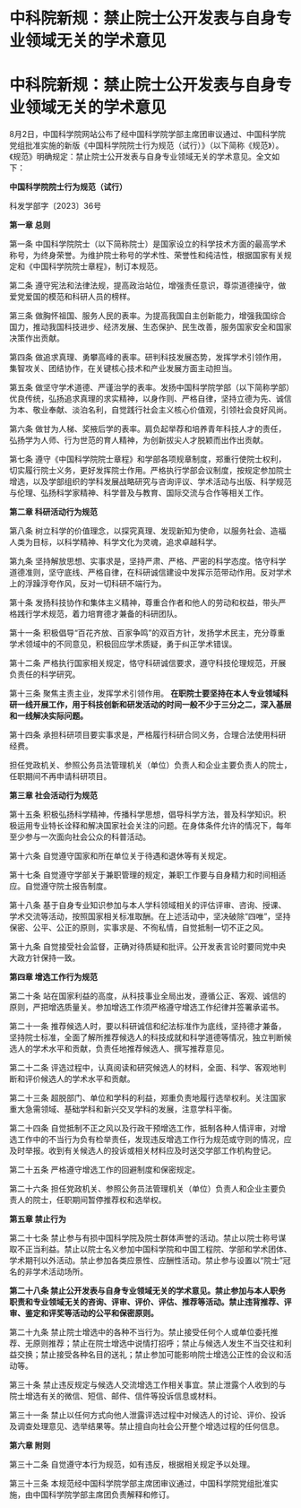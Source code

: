 # 中科院新规：禁止院士公开发表与自身专业领域无关的学术意见

# 中科院新规：禁止院士公开发表与自身专业领域无关的学术意见

8月2日，中国科学院网站公布了经中国科学院学部主席团审议通过、中国科学院党组批准实施的新版《中国科学院院士行为规范（试行）》（以下简称《规范》）。《规范》明确规定：禁止院士公开发表与自身专业领域无关的学术意见。全文如下：

**中国科学院院士行为规范（试行）**

科发学部字〔2023〕36号

**第一章 总则**

第一条
中国科学院院士（以下简称院士）是国家设立的科学技术方面的最高学术称号，为终身荣誉。为维护院士称号的学术性、荣誉性和纯洁性，根据国家有关规定和《中国科学院院士章程》，制订本规范。

第二条 遵守宪法和法律法规，提高政治站位，增强责任意识，尊崇道德操守，做爱党爱国的模范和科研人员的榜样。

第三条
做胸怀祖国、服务人民的表率。为提高我国自主创新能力，增强我国综合国力，推动我国科技进步、经济发展、生态保护、民生改善，服务国家安全和国家决策作出贡献。

第四条 做追求真理、勇攀高峰的表率。研判科技发展态势，发挥学术引领作用，集智攻关、团结协作，在关键核心技术和产业发展方面主动担当。

第五条
做坚守学术道德、严谨治学的表率。发扬中国科学院学部（以下简称学部）优良传统，弘扬追求真理的求实精神，以身作则、严格自律，坚持立德为先、诚信为本、敬业奉献、淡泊名利，自觉践行社会主义核心价值观，引领社会良好风尚。

第六条 做甘为人梯、奖掖后学的表率。肩负起举荐和培养青年科技人才的责任，弘扬学为人师、行为世范的育人精神，为创新拔尖人才脱颖而出作出贡献。

第七条
遵守《中国科学院院士章程》和学部各项规章制度，郑重行使院士权利，切实履行院士义务，更好发挥院士作用。严格执行学部会议制度，按规定参加院士增选，以及学部组织的学科发展战略研究与咨询评议、学术活动与出版、科学规范与伦理、弘扬科学家精神、科学普及与教育、国际交流与合作等相关工作。

**第二章 科研活动行为规范**

第八条 树立科学的价值理念，以探究真理、发现新知为使命，以服务社会、造福人类为目标，以科学精神、科学文化为灵魂，追求卓越科学。

第九条
坚持解放思想、实事求是，坚持严肃、严格、严密的科学态度。恪守科学道德准则，坚守底线、严格自律，在科研诚信建设中发挥示范带动作用。反对学术上的浮躁浮夸作风，反对一切科研不端行为。

第十条 发扬科技协作和集体主义精神，尊重合作者和他人的劳动和权益，带头严格践行学术规范，着力培育德才兼备的科研团队。

第十一条 积极倡导“百花齐放、百家争鸣”的双百方针，发扬学术民主，充分尊重学术领域中的不同意见，积极回应学术质疑，勇于纠正学术错误。

第十二条 严格执行国家相关规定，恪守科研诚信要求，遵守科技伦理规范，开展负责任的科学研究。

第十三条 聚焦主责主业，发挥学术引领作用。
**在职院士要坚持在本人专业领域科研一线开展工作，用于科技创新和研发活动的时间一般不少于三分之二，深入基层和一线解决实际问题。**

第十四条 承担科研项目要实事求是，严格履行科研合同义务，合理合法使用科研经费。

担任党政机关、参照公务员法管理机关（单位）负责人和企业主要负责人的院士，任职期间不再申请科研项目。

**第三章 社会活动行为规范**

第十五条
积极弘扬科学精神，传播科学思想，倡导科学方法，普及科学知识。积极运用专业特长诠释和解决国家社会关注的问题。在身体条件允许的情况下，每年至少参与一次面向社会公众的科普活动。

第十六条 自觉遵守国家和所在单位关于待遇和退休等有关规定。

第十七条 自觉遵守学部关于兼职管理的规定，兼职工作要与自身精力和时间相适应。自觉遵守院士报告制度。

第十八条
基于自身专业知识参加与本人学科领域相关的评估评审、咨询、授课、学术交流等活动，按照国家相关标准取酬。在上述活动中，坚决破除“四唯”，坚持保密、公平、公正的原则，实事求是、不徇私情，自觉抵制一切不正之风。

第十九条 自觉接受社会监督，正确对待质疑和批评。公开发表言论时要同党中央大政方针保持一致。

**第四章 增选工作行为规范**

第二十条 站在国家利益的高度，从科技事业全局出发，遵循公正、客观、诚信的原则，严把增选质量关。参加增选工作须严格遵守增选工作纪律并签署承诺书。

第二十一条
推荐候选人时，要以科研诚信和纪法标准作为底线，坚持德才兼备，坚持院士标准，全面了解所推荐候选人的科技成就和科学道德等情况，独立判断候选人的学术水平和贡献，负责任地推荐候选人、撰写推荐意见。

第二十二条 评选过程中，认真阅读和研究候选人的材料，全面、科学、客观地判断和评价候选人的学术水平和贡献。

第二十三条 超脱部门、单位和学科的利益，郑重负责地履行选举权利。关注国家重大急需领域、基础学科和新兴交叉学科的发展，注意学科平衡。

第二十四条
自觉抵制不正之风以及行政干预增选工作，抵制各种人情评审，对增选工作中的不当行为负有检举责任，发现违反增选工作行为规范或守则的情况，应及时举报。收到有关候选人的投诉或相关材料应及时送交学部工作机构登记。

第二十五条 严格遵守增选工作的回避制度和保密规定。

第二十六条 担任党政机关、参照公务员法管理机关（单位）负责人和企业主要负责人的院士，任职期间暂停推荐权和选举权。

**第五章 禁止行为**

第二十七条
禁止参与有损中国科学院及院士群体声誉的活动。禁止以院士称号谋取不正当利益。禁止以院士名义参加中国科学院和中国工程院、学部和学术团体、学术期刊以外活动。禁止参加各类应景性、应酬性活动。禁止参与设置以“院士”冠名的非学术活动场所。

**第二十八条
禁止公开发表与自身专业领域无关的学术意见。禁止参加与本人职务职责和专业领域无关的咨询、评审、评价、评估、推荐等活动。禁止违背推荐、评审、鉴定和评奖等活动的公平和保密原则。**

第二十九条
禁止院士增选中的各种不当行为。禁止接受任何个人或单位委托推荐、无原则推荐；禁止在院士增选中说情打招呼；禁止与候选人发生不当交往和利益交换；禁止接受各种名目的送礼；禁止参加可能影响院士增选公正性的会议和活动等。

第三十条 禁止违反规定与候选人交流增选工作相关事宜。禁止泄露个人收到的与院士增选有关的微信、短信、邮件、信件等投诉信息或材料。

第三十一条 禁止以任何方式向他人泄露评选过程中对候选人的讨论、评价、投诉及调查处理意见、选举结果等。禁止擅自向社会公开整个增选过程的任何信息。

**第六章 附则**

第三十二条 自觉遵守本行为规范，如有违反，根据相关规定予以处理。

第三十三条 本规范经中国科学院学部主席团审议通过，中国科学院党组批准实施，由中国科学院学部主席团负责解释和修订。

